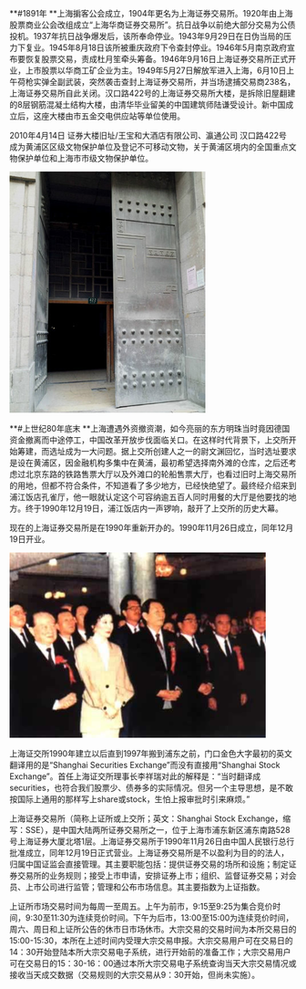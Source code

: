 **\#1891年  **上海掮客公会成立，1904年更名为上海证券交易所。1920年由上海股票商业公会改组成立“上海华商证券交易所”。抗日战争以前绝大部分交易为公债投机。1937年抗日战争爆发后，该所奉命停业。1943年9月29日在日伪当局的压力下复业。1945年8月18日该所被重庆政府下令查封停业。1946年5月南京政府宣布要恢复股票交易，责成杜月笙牵头筹备。1946年9月16日上海证券交易所正式开业，上市股票以华商工矿企业为主。1949年5月27日解放军进入上海，6月10日上午荷枪实弹全副武装，突然袭击查封上海证券交易所，并当场逮捕交易商238名，上海证券交易所自此关闭。汉口路422号的上海证券交易所大楼，是拆除旧屋翻建的8层钢筋混凝土结构大楼，由清华毕业留美的中国建筑师陆谦受设计。新中国成立后，这座大楼由市五金交电供应站等单位使用。

2010年4月14日 证券大楼旧址/王宝和大酒店有限公司、瀛通公司 汉口路422号 成为黄浦区区级文物保护单位及登记不可移动文物，关于黄浦区境内的全国重点文物保护单位和上海市市级文物保护单位。

![](/images/上海华商证券交易所.jpg)

**\#上世纪80年底末 **上海遭遇外资撤资潮，如今亮丽的东方明珠当时竟因德国资金撤离而中途停工，中国改革开放步伐面临关口。在这样时代背景下，上交所开始筹建，而选址成为一大问题。据上交所创建人之一的尉文渊回忆，当时选址要求是设在黄浦区，因金融机构多集中在黄浦，最初希望选择南外滩的仓库，之后还考虑过北京东路的铁路售票大厅以及外滩口的轮船售票大厅，也看过旧时上海交易所的用地，但都不符合条件，不知道看了多少地方，已经快绝望了。最终经介绍来到浦江饭店孔雀厅，他一眼就认定这个可容纳逾五百人同时用餐的大厅是他要找的地方。终于1990年12月19日，浦江饭店内一声锣响，敲开了上交所的历史大幕。

现在的上海证券交易所是在1990年重新开办的。1990年11月26日成立，同年12月19日开业。

![](/assets/1990年11月26日.jpg)

上海证交所1990年建立以后直到1997年搬到浦东之前，门口金色大字最初的英文翻译用的是“Shanghai Securities Exchange”而没有直接用“Shanghai Stock Exchange”。首任上海证交所理事长李祥瑞对此的解释是：“当时翻译成securities，也符合我们股票少、债券多的实际情况。但另一个主导思想，是不敢按国际上通用的那样写上share或stock，生怕上报审批时引来麻烦。”

上海证券交易所（简称上证所或上交所；英文：Shanghai Stock Exchange，缩写：SSE），是中国大陆两所证券交易所之一，位于上海市浦东新区浦东南路528号上海证券大厦北塔1层。上海证券交易所于1990年11月26日由中国人民银行总行批准成立，同年12月19日正式营业。上海证券交易所是不以盈利为目的的法人，归属中国证监会直接管理。其主要职能包括：提供证券交易的场所和设施；制定证券交易所的业务规则；接受上市申请，安排证券上市；组织、监督证券交易；对会员、上市公司进行监管；管理和公布市场信息。其主要指数为上证指数。

上证所市场交易时间为每周一至周五。上午为前市，9:15至9:25为集合竞价时间，9:30至11:30为连续竞价时间。下午为后市，13:00至15:00为连续竞价时间，周六、周日和上证所公告的休市日市场休市。大宗交易的交易时间为本所交易日的15:00-15:30，本所在上述时间内受理大宗交易申报。大宗交易用户可在交易日的14：30开始登陆本所大宗交易电子系统，进行开始前的准备工作；大宗交易用户可在交易日的15：30-16：00通过本所大宗交易电子系统查询当天大宗交易情况或接收当天成交数据（交易规则的大宗交易从9：30开始，但尚未实施）。

